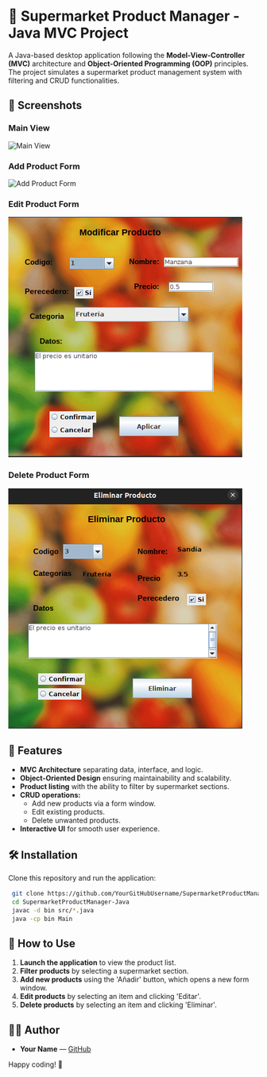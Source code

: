 # 🛒 Supermarket Product Manager - Java MVC Project
A Java-based desktop application following the **Model-View-Controller (MVC)** architecture and **Object-Oriented Programming (OOP)** principles. The project simulates a supermarket product management system with filtering and CRUD functionalities.

## 📸 Screenshots

### Main View
![Main View](assets/main_view.png)

### Add Product Form
![Add Product Form](assets/añadir.png)

### Edit Product Form
![Edit Product Form](assets/modificar.png)

### Delete Product Form
![Delete Product Form](assets/eliminar.png)

## 🚀 Features
- **MVC Architecture** separating data, interface, and logic.
- **Object-Oriented Design** ensuring maintainability and scalability.
- **Product listing** with the ability to filter by supermarket sections.
- **CRUD operations:**
  - Add new products via a form window.
  - Edit existing products.
  - Delete unwanted products.
- **Interactive UI** for smooth user experience.

## 🛠️ Installation
Clone this repository and run the application:
```bash
 git clone https://github.com/YourGitHubUsername/SupermarketProductManager-Java.git
 cd SupermarketProductManager-Java
 javac -d bin src/*.java
 java -cp bin Main
```

## 🧠 How to Use
1. **Launch the application** to view the product list.
2. **Filter products** by selecting a supermarket section.
3. **Add new products** using the 'Añadir' button, which opens a new form window.
4. **Edit products** by selecting an item and clicking 'Editar'.
5. **Delete products** by selecting an item and clicking 'Eliminar'.

## 👨‍💻 Author
- **Your Name** — [GitHub](https://github.com/YourGitHubUsername)

Happy coding! 🚀


